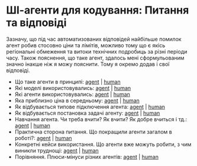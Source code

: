 # ШІ-агенти для кодування: Питання та відповіді

Зазначу, що під час автоматизованих відповідей найбільше помилок агент робив стосовно ціни та лімітів, можливо тому що є якісь регіональні обмеження та витоки технічних подробиць за різні періоди часу. Також пояснення, що таке агент, здалось мені сформульованим значно інакше ніж я можу пояснити. Тому я окремо додав і свої відповіді.

- Що таке агенти в принципі: [agent](answers/what_are_agents.md) | [human](human_answers/what_are_agents.md)
- Які моделі використовувались: [agent](answers/which_models_are_used.md) | [human](human_answers/which_models_are_used.md)
- Які агенти використовувались: [agent](answers/which_agents_are_used.md) | [human](human_answers/which_agents_are_used.md)
- Яка приблизно ціна в середньому: [agent](answers/average_price.md) | [human](human_answers/average_price.md)
- Як відбувається типове підключення агента: [agent](answers/connecting_and_setup.md) | [human](human_answers/connecting_and_setup.md)
- Як відбувається постановка задачі агенту: [agent](answers/formulating_tasks.md) | [human](human_answers/formulating_tasks.md)
- Навчання агента. Чи треба вчити? Як вчити? Як добре вчиться і тд.: [agent](answers/agent_training.md) | [human](human_answers/agent_training.md)
- Практична сторона питання. Що покращили агенти загалом в роботі?: [agent](answers/practical_benefits.md) | [human](human_answers/practical_benefits.md)
- Конкретні кейси використання. Що агенти вже можуть робити, з чим виникли труднощі: [agent](answers/use_cases.md) | [human](human_answers/use_cases.md)
- Порівняння. Плюси-мінуси різних агентів: [agent](answers/agent_comparison.md) | [human](human_answers/agent_comparison.md)